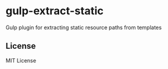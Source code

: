 # gulp-extract-static

Gulp plugin for extracting static resource paths from templates


## License

MIT License
